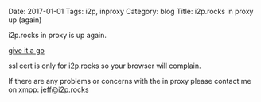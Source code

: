 Date: 2017-01-01
Tags: i2p, inproxy
Category: blog
Title: i2p.rocks in proxy up (again)


i2p.rocks in proxy is up again.

[give it a go](https://psi.i2p.rocks/)

ssl cert is only for i2p.rocks so your browser will complain.

If there are any problems or concerns with the in proxy please contact me on xmpp: jeff@i2p.rocks
